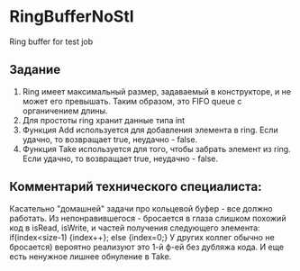 # RingBufferNoStl
Ring buffer for test job


## Задание
1. Ring имеет максимальный размер, задаваемый в конструкторе, и не может его превышать. Таким образом, это FIFO queue с органичением длины.
2. Для простоты ring хранит данные типа int
3. Функция Add используется для добавления элемента в ring.
Если удачно, то возвращает true, неудачно - false.
4. Функция Take используется для того, чтобы забрать элемент из ring.
Если удачно, то возвращает true, неудачно - false.


## Комментарий технического специалиста:
Касательно "домашней" задачи про кольцевой буфер - все должно
работать. Из непонравившегося - бросается в глаза слишком похожий код в
isRead, isWrite, и частей получения следующего элемента:
if(index<size-1) {index++}; else {index=0;} У других коллег обычно не
бросается) вероятно реализуют это 1-й ф-ей без дубляжа кода.
И еще есть ненужное лишнее обнуление в Take.
